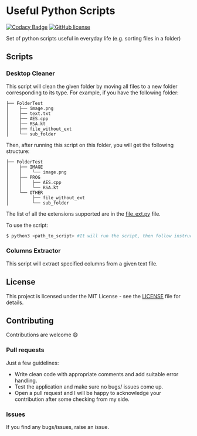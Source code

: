 # Useful Python Scripts

[![Codacy Badge](https://api.codacy.com/project/badge/Grade/f3aaee8fe0904ee899c97808dc1e6f53)](https://www.codacy.com/manual/alexandre.ladriere77/Useful-Python-Scripts?utm_source=github.com&amp;utm_medium=referral&amp;utm_content=AlexandreLadriere/Useful-Python-Scripts&amp;utm_campaign=Badge_Grade)
[![GitHub license](https://img.shields.io/github/license/AlexandreLadriere/Useful-Python-Scripts.svg)](https://github.com/AlexandreLadriere/Useful-Python-Scripts/blob/master/LICENSE)

Set of python scripts useful in everyday life (e.g. sorting files in a folder)

## Scripts
### Desktop Cleaner
This script will clean the given folder by moving all files to a new folder corresponding to its type. For example, if you have the following folder:
```
├── FolderTest
│    ├── image.png
│    ├── text.txt
│    ├── AES.cpp
│    ├── RSA.kt
│    ├── file_without_ext
│    └── sub_folder
```

Then, after running this script on this folder, you will get the following structure:

```
├── FolderTest
│    ├── IMAGE
│    │    └── image.png
│    ├── PROG
│    │    ├── AES.cpp
│    │    └── RSA.kt
│    └── OTHER
│         ├── file_without_ext
│         └── sub_folder
```

The list of all the extensions supported are in the [file_ext.py] file. 

To use the script:
```sh
$ python3 <path_to_script> #It will run the script, then follow instructions
```

### Columns Extractor
This script will extract specified columns from a given text file.

## License
This project is licensed under the MIT License - see the [LICENSE] file for details.

## Contributing
Contributions are welcome :smile:

### Pull requests
Just a few guidelines:
-   Write clean code with appropriate comments and add suitable error handling.
-   Test the application and make sure no bugs/ issues come up.
-   Open a pull request and I will be happy to acknowledge your contribution after some checking from my side.

### Issues
If you find any bugs/issues, raise an issue.

  [LICENSE]: <LICENSE>
  [file_ext.py]: <./Desktop_cleaner/file_ext.py>